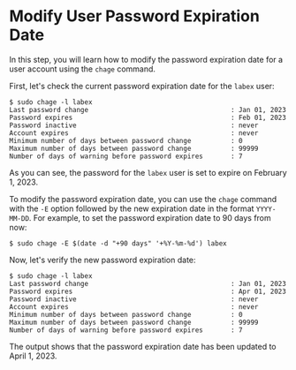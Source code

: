 # Modify User Password Expiration Date

In this step, you will learn how to modify the password expiration date for a user account using the `chage` command.

First, let's check the current password expiration date for the `labex` user:

```
$ sudo chage -l labex
Last password change                                    : Jan 01, 2023
Password expires                                        : Feb 01, 2023
Password inactive                                       : never
Account expires                                         : never
Minimum number of days between password change          : 0
Maximum number of days between password change          : 99999
Number of days of warning before password expires       : 7
```

As you can see, the password for the `labex` user is set to expire on February 1, 2023.

To modify the password expiration date, you can use the `chage` command with the `-E` option followed by the new expiration date in the format `YYYY-MM-DD`. For example, to set the password expiration date to 90 days from now:

```
$ sudo chage -E $(date -d "+90 days" '+%Y-%m-%d') labex
```

Now, let's verify the new password expiration date:

```
$ sudo chage -l labex
Last password change                                    : Jan 01, 2023
Password expires                                        : Apr 01, 2023
Password inactive                                       : never
Account expires                                         : never
Minimum number of days between password change          : 0
Maximum number of days between password change          : 99999
Number of days of warning before password expires       : 7
```

The output shows that the password expiration date has been updated to April 1, 2023.
